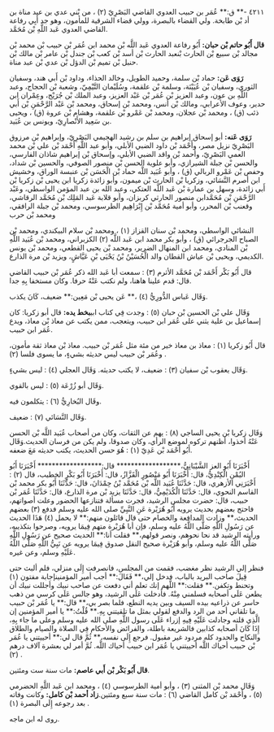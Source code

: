 ٤٢١١ -** ق:** عُمَر بن حبيب العدوي القاضي البَصْرِيّ (٢) ، من بْني عدي بن عبد مناة بن أد بْن طابخة. ولي القضاء بالبصرة، وولي قضاء الشرقية للمأمون، وهو جد أَبِي رفاعة القاضي العدوي عَبد اللَّهِ بْن مُحَمَّد.

**قال أَبُو حاتم بْن حبان:** أَبُو رفاعة العدوي عَبد اللَّه بْن محمد ابن عُمَر بْن حبيب بْن محمد بْن مجالد بْن سبيع بْن الحارث بْنعبد الحارث بْن أسد بْن كعب بْن جندل بْن عامر بْن مالك بْن حنبل بْن تميم بْن الدؤل بْن عدي بْن عبد مناة.

**رَوَى عَن:** حماد بْن سلمة، وحميد الطويل، وخالد الحذاء، وداود بْن أَبي هند، وسفيان الثوري، وسفيان بْن عُيَيْنَة، وسلمة بْن علقمة، وسُلَيْمان التَّيْمِيّ، وشعبة بْن الحجاج، وعبد اللَّهِ بن عون، وعبد العزيز بْن عُمَر بْن عَبْد العزيز، وعبد الملك بْن جُرَيْج، وعِمْران ابن حدير، وعوف الأعرابي، ومالك بْن أنس، ومحمد بْن إسحاق، ومحمد بْن عَبْد الرَّحْمَنِ بْن أَبي ذئب (ق) ، ومحمد بْن عجلان، ومحمد بْن عَمْرو بْن علقمة، وهشام بْن عروة (ق) ، ويحيى بن سَعِيد الأَنْصارِيّ، ويونس بن عُبَيد.

**رَوَى عَنه:** أبو إسحاق إبراهيم بن سلم بن رشيد الهجيمي البَصْرِيّ، وإبراهيم بْن مرزوق البَصْرِيّ نزيل مصر، وأَحْمَد بْن داود الضبي الأبلي، وأبو عبد اللَّهِ أَحْمَد بْن علي بْن محمد العمي البَصْرِيّ، وأحمد بْن واقد الضبي الأبلي، وإسحاق بْن إبراهيم شاذان الفارسي، والحسن بْن جبلة الشيرازي، وأبو علوية الحسن بْن منصور الصوفي، والحسين بْن شداد، وحفص بْن عَمْرو الربالي (ق) ، وأبو عُبَيد اللَّه حماد بْن الْحَسَن بْن عنبسة الوراق، وخشيش ابن أصرم النَّسَائي، وزكريا بْن الحارث بْن ميمون، وأبو زائدة زكريا ابن يحيى بْن زكريا بْن أَبي زائدة، وسهل بن عمارة بْن عَبد اللَّه العتكي، وعبد الله بن عبد المؤمن الواسطي، وعَبْد الرَّحْمَنِ بْن مُحَمَّدابن منصور الحارثي كربزان، وأبو قلابة عَبد المَلِك بْن مُحَمَّد الرقاشي، وقعنب بْن المحرر، وأبو أمية مُحَمَّد بْن إِبْرَاهِيم الطرسوسي، ومحمد بْن جبلة الرافقي، ومحمد بْن حرب

النشائي الواسطي، ومحمد بْن سنان القزاز (١) ، ومحمد بْن سلام البيكندي، ومحمد بْن الصباح الجرجرائي (ق) ، وأبو بكر محمد ابن عَبد اللَّه (٢) الكزبراني، ومحمد بْن عُبَيد اللَّهِ بْن المنادي، ومحمد ابن المنهال الضرير، ومحمد بْن يحيى القطعي، ومحمد بْن يونس الكديمي، ويحيى بْن عياش القطان والد الْحُسَيْنُ بْنُ يَحْيَى بْنِ عَيَّاشٍ، ويزيد بْن مرة الذارع.

قال أَبُو بَكْر أَحْمَد بْن مُحَمَّد الأثرم (٣) : سمعت أبا عَبد الله ذكر عُمَر بْن حبيب القاضي قال: قدم علينا هاهنا، ولم نكتب عَنْهُ حرفا. وكان مستخفا بِهِ جدا.

وَقَال عَباس الدُّورِيُّ (٤) ،** عَن يحيى بْن مَعِين:** ضعيف، كَانَ يكذب.

وَقَال علي بْن الحسين بْن حبان (٥) : وجدت فِي كتاب ابي**بخط يده:** قال أبو زكريا: كان إسماعيل بن علية يثني على عُمَر ابن حبيب، ويتعجب، ممن يكتب عن معاذ بْن معاذ، ويدع عُمَر ابن حبيب.

قال أَبُو زكريا (١) : معاذ بن معاذ خير من مئة مثل عُمَر بْن حبيب. معاذ بْن معاذ ثقة مأمون، وعُمَر بْن حبيب ليس حديثه بشيءٍ، ما يسوى فلسا (٢) .

وَقَال يعقوب بْن سفيان (٣) : ضعيف، لا يكتب حديثه. وَقَال العجلي (٤) : ليس بشيءٍ.

وَقَال أبو زُرْعَة (٥) : ليس بالقوي.

وقَال البُخارِيُّ (٦) : يتكلمون فيه.

وَقَال النَّسَائي (٧) : ضعيف.

وَقَال زكريا بْن يحيى الساجي (٨) : يهم عن الثقات، وكان من أصحاب عُبَيد اللَّه بْن الحسن عَنْهُ أخذوا، أظنهم تركوه لموضع الرأي، وكان صدوقا، ولم يكن من فرسان الحديث.وَقَال أَبُو أَحْمَد بْن عَدِيّ (١) : هُوَ حسن الحديث، يكتب حديثه مَعَ ضعفه.

أَخْبَرَنَا أَبُو العز الشَّيْبَانِيُّ،****************** قال:****************** أَخْبَرَنَا أَبُو اليُمْنِ الْكِنْدِيُّ، قال: أَخْبَرَنَا أَبُو مَنْصُورٍ الْقَزَّازُ، قال: أَخْبَرَنَا أَبُو بَكْرٍ الخطيب، قال (٢) : أَخْبَرَنِي الأزهري، قال: حَدَّثَنَا عُبَيد اللَّه بْن مُحَمَّد بْنُ حِمْدَانَ، قال: حَدَّثَنَا أَبُو بكر محمد بْن القاسم النحوي، قال: حَدَّثَنَا الْكُدَيْمِيُّ، قال: حَدَّثَنَا يزيد بْن مرة الذارع، قال: حَدَّثَنَا عُمَر بْن حبيب، قال: حضرت مجلس الرشيد، فجرت مسألة فتنازعها الحضور وعلت أصواتهم، فاحتج بعضهم بحديث يرويه أَبُو هُرَيْرة عَنِ النَّبِيِّ صلى الله عليه وسلم فدفع (٣) بعضهم الحديث،** وزادت المدافعة والخصام حتى قال قائلون منهم:** لا يحمل (٤) هَذَا الحديث عن رَسُولِ اللَّهِ صَلَّى اللَّهُ عليه وسلم، فإن أبا هُرَيْرة متهم فِيمَا يرويه، وصرحوا بتكذيبه، ورأيته الرشيد قد نحا نحوهم، ونصر قولهم،** فقلت أنا:** الحديث صحيح عن رَسُولِ اللَّهِ صَلَّى اللَّهُ عليه وسلم، وأبو هُرَيْرة صحيح النقل صدوق فِيمَا يرويه عن نَبِيُّ اللَّهِ صَلَّى اللَّهُ عَلَيْهِ وسلم، وعن غيره.

فنظر إلي الرشيد نظر مغضب، فقمت من المجلس، فانصرفت إِلَى منزلي، فلم ألبث حتى قِيلَ صاحب البريد بالباب، فدخل إلي،** فَقَالَ:** أجب أمير المؤمنينإجابة مفتون (١) وتحنط وتكفن.** فقلت:** اللَّهم إنك تعلم أني دفعت عن صاحب نبيك وأجللت نبيك أن يطعن عَلَى أصحابه فسلمني مِنْهُ. فأدخلت عَلَى الرشيد، وهو جالس عَلَى كرسي من ذهب حاسر عن ذراعيه بيده السيف وبين يديه النطع، فلما بصر بي،** قال:** يا عُمَر بْن حبيب ما تلقاني أحد من الرد والدفع لقولي بمثل ما تلقيتني بِهِ.** قُلْتُ:** يا أمير المؤمنين إن الَّذِي قلته وجادلت عَلَيْهِ فِيهِ إزراء عَلَى رسول اللَّهِ صلى الله عليه وسلم وعلى ما جاء بِهِ، إِذَا كَانَ أصحابه كذابين فالشريعة باطلة، والفرائض والأحكام فِي الصلاة والصيام والطلاق والنكاح والحدود كله مردود غير مقبول. فرجع إِلَى نفسه،** ثُمَّ قال لي:** أحييتني يا عُمَر بْن حبيب أحياك اللَّه أحييتني يا عُمَر ابن حبيب أحياك اللَّه. ثُمَّ أمر لي بعشرة آلاف درهم (٢) .

**قال أَبُو بَكْر بْن أَبي عاصم:** مات سنة ست ومئتين.

وَقَال محمد بْن المثنى (٣) ، وأبو أمية الطرسوسي (٤) ، ومحمد ابن عَبد اللَّهِ الحضرمي (٥) ، وأَحْمَد بْن كامل القاضي (٦) : مات سنة سبع ومئتين.**زاد أحمد بْن كامل:** وكانت وفاته بعد رجوعه إِلَى البصرة (١) .

روى له ابن ماجه.